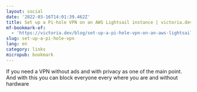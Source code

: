 ```yaml
---
layout: social
date: '2022-03-16T14:01:39.462Z'
title: Set up a Pi-hole VPN on an AWS Lightsail instance | victoria.dev
mf-bookmark-of:
  - 'https://victoria.dev/blog/set-up-a-pi-hole-vpn-on-an-aws-lightsail-instance/'
slug: set-up-a-pi-hole-vpn
lang: en
category: links
micropub: bookmark
---
```

If you need a VPN without ads and with privacy as one of the main point. And with this you can block everyone every where you are and without hardware
